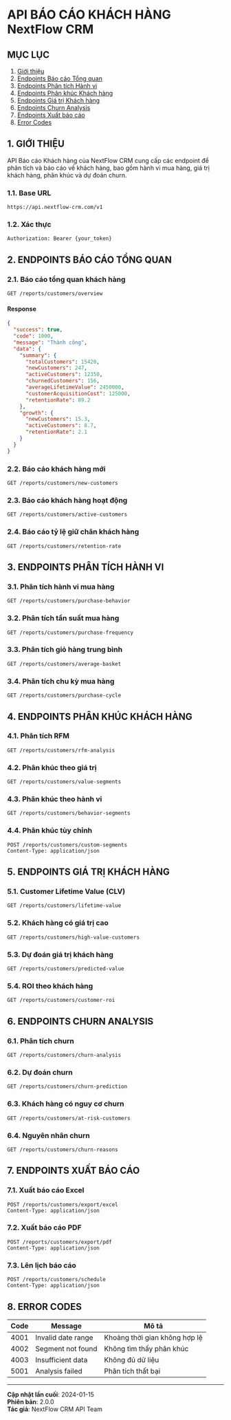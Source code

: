 # API BÁO CÁO KHÁCH HÀNG NextFlow CRM

## MỤC LỤC

1. [Giới thiệu](#1-giới-thiệu)
2. [Endpoints Báo cáo Tổng quan](#2-endpoints-báo-cáo-tổng-quan)
3. [Endpoints Phân tích Hành vi](#3-endpoints-phân-tích-hành-vi)
4. [Endpoints Phân khúc Khách hàng](#4-endpoints-phân-khúc-khách-hàng)
5. [Endpoints Giá trị Khách hàng](#5-endpoints-giá-trị-khách-hàng)
6. [Endpoints Churn Analysis](#6-endpoints-churn-analysis)
7. [Endpoints Xuất báo cáo](#7-endpoints-xuất-báo-cáo)
8. [Error Codes](#8-error-codes)

## 1. GIỚI THIỆU

API Báo cáo Khách hàng của NextFlow CRM cung cấp các endpoint để phân tích và báo cáo về khách hàng, bao gồm hành vi mua hàng, giá trị khách hàng, phân khúc và dự đoán churn.

### 1.1. Base URL

```
https://api.nextflow-crm.com/v1
```

### 1.2. Xác thực

```http
Authorization: Bearer {your_token}
```

## 2. ENDPOINTS BÁO CÁO TỔNG QUAN

### 2.1. Báo cáo tổng quan khách hàng

```http
GET /reports/customers/overview
```

#### Response

```json
{
  "success": true,
  "code": 1000,
  "message": "Thành công",
  "data": {
    "summary": {
      "totalCustomers": 15420,
      "newCustomers": 247,
      "activeCustomers": 12350,
      "churnedCustomers": 156,
      "averageLifetimeValue": 2450000,
      "customerAcquisitionCost": 125000,
      "retentionRate": 89.2
    },
    "growth": {
      "newCustomers": 15.3,
      "activeCustomers": 8.7,
      "retentionRate": 2.1
    }
  }
}
```

### 2.2. Báo cáo khách hàng mới

```http
GET /reports/customers/new-customers
```

### 2.3. Báo cáo khách hàng hoạt động

```http
GET /reports/customers/active-customers
```

### 2.4. Báo cáo tỷ lệ giữ chân khách hàng

```http
GET /reports/customers/retention-rate
```

## 3. ENDPOINTS PHÂN TÍCH HÀNH VI

### 3.1. Phân tích hành vi mua hàng

```http
GET /reports/customers/purchase-behavior
```

### 3.2. Phân tích tần suất mua hàng

```http
GET /reports/customers/purchase-frequency
```

### 3.3. Phân tích giỏ hàng trung bình

```http
GET /reports/customers/average-basket
```

### 3.4. Phân tích chu kỳ mua hàng

```http
GET /reports/customers/purchase-cycle
```

## 4. ENDPOINTS PHÂN KHÚC KHÁCH HÀNG

### 4.1. Phân tích RFM

```http
GET /reports/customers/rfm-analysis
```

### 4.2. Phân khúc theo giá trị

```http
GET /reports/customers/value-segments
```

### 4.3. Phân khúc theo hành vi

```http
GET /reports/customers/behavior-segments
```

### 4.4. Phân khúc tùy chỉnh

```http
POST /reports/customers/custom-segments
Content-Type: application/json
```

## 5. ENDPOINTS GIÁ TRỊ KHÁCH HÀNG

### 5.1. Customer Lifetime Value (CLV)

```http
GET /reports/customers/lifetime-value
```

### 5.2. Khách hàng có giá trị cao

```http
GET /reports/customers/high-value-customers
```

### 5.3. Dự đoán giá trị khách hàng

```http
GET /reports/customers/predicted-value
```

### 5.4. ROI theo khách hàng

```http
GET /reports/customers/customer-roi
```

## 6. ENDPOINTS CHURN ANALYSIS

### 6.1. Phân tích churn

```http
GET /reports/customers/churn-analysis
```

### 6.2. Dự đoán churn

```http
GET /reports/customers/churn-prediction
```

### 6.3. Khách hàng có nguy cơ churn

```http
GET /reports/customers/at-risk-customers
```

### 6.4. Nguyên nhân churn

```http
GET /reports/customers/churn-reasons
```

## 7. ENDPOINTS XUẤT BÁO CÁO

### 7.1. Xuất báo cáo Excel

```http
POST /reports/customers/export/excel
Content-Type: application/json
```

### 7.2. Xuất báo cáo PDF

```http
POST /reports/customers/export/pdf
Content-Type: application/json
```

### 7.3. Lên lịch báo cáo

```http
POST /reports/customers/schedule
Content-Type: application/json
```

## 8. ERROR CODES

| Code | Message | Mô tả |
|------|---------|-------|
| 4001 | Invalid date range | Khoảng thời gian không hợp lệ |
| 4002 | Segment not found | Không tìm thấy phân khúc |
| 4003 | Insufficient data | Không đủ dữ liệu |
| 5001 | Analysis failed | Phân tích thất bại |

---

**Cập nhật lần cuối**: 2024-01-15  
**Phiên bản**: 2.0.0  
**Tác giả**: NextFlow CRM API Team
